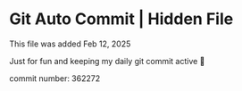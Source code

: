 # Git Auto Commit | Hidden File

This file was added Feb 12, 2025

Just for fun and keeping my daily git commit active 🤪

commit number: 362272

